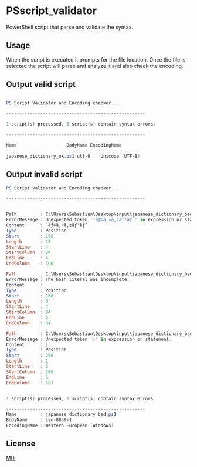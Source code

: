 # PSscript_validator
PowerShell script that parse and validate the syntax.

## Usage
When the script is executed it prompts for the file location.
Once the file is selected the script will parse and analyze it and also check the encoding.

## Output valid script
```powershell

PS Script Validator and Encoding checker...

-----------------------------------------------------

1 script(s) processed, 0 script(s) contain syntax errors.

-----------------------------------------------------

Name                   BodyName EncodingName   
----                   -------- ------------   
japanese_dictionary_ok.ps1 utf-8    Unicode (UTF-8)
```

## Output invalid script
```powershell
PS Script Validator and Encoding checker...

-----------------------------------------------------


Path         : C:\Users\Sebastian\Desktop\input\japanese_dictionary_bad.ps1
ErrorMessage : Unexpected token '¯ãƒ©ã‚¤ã‚¢ãƒ³ãƒˆ' in expression or statement.
Content      : ¯ãƒ©ã‚¤ã‚¢ãƒ³ãƒˆ
Type         : Position
Start        : 166
Length       : 16
StartLine    : 4
StartColumn  : 84
EndLine      : 4
EndColumn    : 100

Path         : C:\Users\Sebastian\Desktop\input\japanese_dictionary_bad.ps1
ErrorMessage : The hash literal was incomplete.
Content      : 
Type         : Position
Start        : 166
Length       : 0
StartLine    : 4
StartColumn  : 84
EndLine      : 4
EndColumn    : 84

Path         : C:\Users\Sebastian\Desktop\input\japanese_dictionary_bad.ps1
ErrorMessage : Unexpected token '}' in expression or statement.
Content      : }
Type         : Position
Start        : 296
Length       : 1
StartLine    : 5
StartColumn  : 100
EndLine      : 5
EndColumn    : 101


1 script(s) processed, 1 script(s) contain syntax errors.

-----------------------------------------------------
Name         : japanese_dictionary_bad.ps1
BodyName     : iso-8859-1
EncodingName : Western European (Windows)
```

## License
[MIT](https://choosealicense.com/licenses/mit/)


